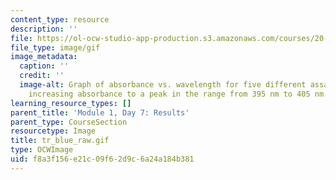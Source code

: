 ```yaml
---
content_type: resource
description: ''
file: https://ol-ocw-studio-app-production.s3.amazonaws.com/courses/20-109-laboratory-fundamentals-in-biological-engineering-spring-2010/f8a3f156e21c09f62d9c6a24a184b381_tr_blue_raw.gif
file_type: image/gif
image_metadata:
  caption: ''
  credit: ''
  image-alt: Graph of absorbance vs. wavelength for five different assays, showing
    increasing absorbance to a peak in the range from 395 nm to 405 nm.
learning_resource_types: []
parent_title: 'Module 1, Day 7: Results'
parent_type: CourseSection
resourcetype: Image
title: tr_blue_raw.gif
type: OCWImage
uid: f8a3f156-e21c-09f6-2d9c-6a24a184b381
---
```

